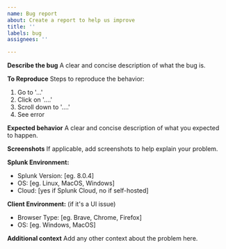 ```yaml
---
name: Bug report
about: Create a report to help us improve
title: ''
labels: bug
assignees: ''

---
```


**Describe the bug**
A clear and concise description of what the bug is.

**To Reproduce**
Steps to reproduce the behavior:
1. Go to '...'
2. Click on '....'
3. Scroll down to '....'
4. See error

**Expected behavior**
A clear and concise description of what you expected to happen.

**Screenshots**
If applicable, add screenshots to help explain your problem.

**Splunk Environment:**
 - Splunk Version: [eg. 8.0.4]
 - OS: [eg. Linux, MacOS, Windows]
 - Cloud: [yes if Splunk Cloud, no if self-hosted]

**Client Environment:** (if it's a UI issue)
 - Browser Type: [eg. Brave, Chrome, Firefox]
 - OS: [eg. Windows, MacOS]

**Additional context**
Add any other context about the problem here.
